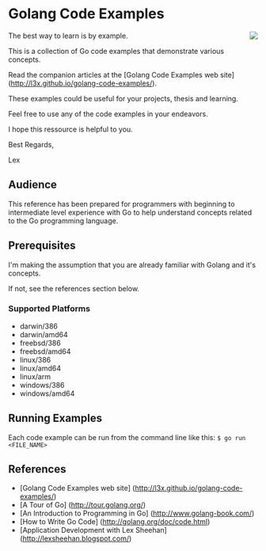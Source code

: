 # Golang Code Examples

<img align="right" src="https://github.com/l3x/golang-code-examples/blob/master/golang-gopher.png">

The best way to learn is by example.  

This is a collection of Go code examples that demonstrate various concepts.

Read the companion articles at the [Golang Code Examples web site] (http://l3x.github.io/golang-code-examples/).

These examples could be useful for your projects, thesis and learning.

Feel free to use any of the code examples in your endeavors.

I hope this ressource is helpful to you.

Best Regards,

Lex

## Audience

This reference has been prepared for programmers with beginning to intermediate level experience with Go to help understand concepts related to the Go programming language.

## Prerequisites

I'm making the assumption that you are already familiar with Golang and it's concepts.  

If not, see the references section below.

### Supported Platforms
* darwin/386
* darwin/amd64
* freebsd/386
* freebsd/amd64
* linux/386
* linux/amd64
* linux/arm
* windows/386
* windows/amd64

## Running Examples

Each code example can be run from the command line like this:  ```$ go run <FILE_NAME>```

## References

* [Golang Code Examples web site] (http://l3x.github.io/golang-code-examples/)
* [A Tour of Go] (http://tour.golang.org/) 
* [An Introduction to Programming in Go] (http://www.golang-book.com/)
* [How to Write Go Code] (http://golang.org/doc/code.html)
* [Application Development with Lex Sheehan] (http://lexsheehan.blogspot.com/)

